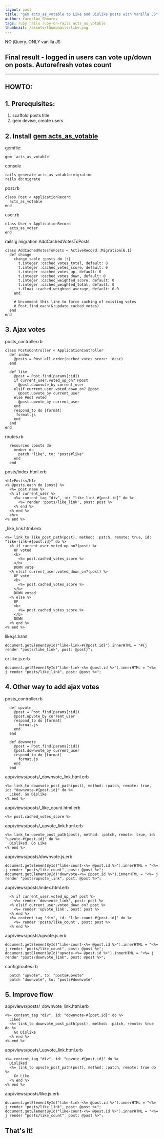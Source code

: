 ```yaml
---
layout: post
title: "gem acts_as_votable to Like and Dislike posts with Vanilla JS"
author: Yaroslav Shmarov
tags: ruby rails ruby-on-rails acts_as_votable
thumbnail: /assets/thumbnails/like.png
---
```


NO jQuery. ONLY vanilla JS

## Final result - logged in users can vote up/down on posts. Autorefresh votes count

****

## HOWTO:

## 1. Prerequisites:

1. scaffold posts title
2. gem devise, create users

## 2. Install [gem acts_as_votable](https://github.com/ryanto/acts_as_votable)

gemfile:
```
gem 'acts_as_votable'
```
console
```
rails generate acts_as_votable:migration
rails db:migrate
```

post.rb
```
class Post < ApplicationRecord
  acts_as_votable
end
```
user.rb
```
class User < ApplicationRecord
  acts_as_voter
end
```

rails g migration AddCachedVotesToPosts
```
class AddCachedVotesToPosts < ActiveRecord::Migration[6.1]
  def change
    change_table :posts do |t|
      t.integer :cached_votes_total, default: 0
      t.integer :cached_votes_score, default: 0
      t.integer :cached_votes_up, default: 0
      t.integer :cached_votes_down, default: 0
      t.integer :cached_weighted_score, default: 0
      t.integer :cached_weighted_total, default: 0
      t.float :cached_weighted_average, default: 0.0
    end

    # Uncomment this line to force caching of existing votes
    # Post.find_each(&:update_cached_votes)
  end
end
```

## 3. Ajax votes

posts_controller.rb
```
class PostsController < ApplicationController
  def index
    @posts = Post.all.order(cached_votes_score: :desc)
  end

  def like
    @post = Post.find(params[:id])
    if current_user.voted_up_on? @post
      @post.downvote_by current_user
    elsif current_user.voted_down_on? @post
      @post.upvote_by current_user
    else #not voted
      @post.upvote_by current_user
    end
    respond_to do |format|
     format.js
    end 
  end
end
```
routes.rb
```
  resources :posts do
    member do
      patch "like", to: "posts#like"
    end
  end
```
posts/index.html.erb
```
<h1>Posts</h1>
<% @posts.each do |post| %>
  <%= post.name %>
  <% if current_user %>
    <%= content_tag "div", id: "like-link-#{post.id}" do %>
      <%= render 'posts/like_link', post: post %>
    <% end %>
  <% end %>
  <hr>
<% end %>
```
_like_link.html.erb
```
<%= link_to like_post_path(post), method: :patch, remote: true, id: "like-link-#{post.id}" do %>
  <% if current_user.voted_up_on?(post) %>
    UP voted
    <b>
      <%= post.cached_votes_score %>
    </b>
    DOWN vote
  <% elsif current_user.voted_down_on?(post) %>
    UP vote
    <b>
      <%= post.cached_votes_score %>
    </b>
    DOWN voted
  <% else %>
    UP
    <b>
      <%= post.cached_votes_score %>
    </b>
    DOWN
  <% end %>
<% end %>
```
like.js.haml
```
document.getElementById("like-link-#{@post.id}").innerHTML = "#{j render "posts/like_link", post: @post}";
```
or like.js.erb
```
document.getElementById("like-link-<%= @post.id %>").innerHTML = "<%= j render "posts/like_link", post: @post %>";
```

## 4. Other way to add ajax votes

posts_controller.rb
```
  def upvote
    @post = Post.find(params[:id])
    @post.upvote_by current_user
    respond_to do |format|
      format.js
    end 
  end

  def downvote
    @post = Post.find(params[:id])
    @post.downvote_by current_user
    respond_to do |format|
      format.js
    end 
  end
```
app/views/posts/_downvote_link.html.erb
```
<%= link_to downvote_post_path(post), method: :patch, remote: true, id: "downvote-#{post.id}" do %>
  Liked. Go Dislike
<% end %>
```
app/views/posts/_like_count.html.erb
```
<%= post.cached_votes_score %> 
```
app/views/posts/_upvote_link.html.erb
```
<%= link_to upvote_post_path(post), method: :patch, remote: true, id: "upvote-#{post.id}" do %>
  Disliked. Go Like
<% end %>
```
app/views/posts/downvote.js.erb
```
document.getElementById("like-count-<%= @post.id %>").innerHTML = "<%= j render "posts/like_count", post: @post %>";
document.getElementById("downvote-<%= @post.id %>").innerHTML = "<%= j render "posts/upvote_link", post: @post %>";
```
app/views/posts/index.html.erb
```
  <% if current_user.voted_up_on? post %>
    <%= render 'downvote_link', post: post %>
  <% elsif current_user.voted_down_on? post %>
    <%= render 'upvote_link', post: post %>
  <% end %>
  <%= content_tag "div", id: "like-count-#{post.id}" do %>
    <%= render 'posts/like_count', post: post %>
  <% end %>
```
app/views/posts/upvote.js.erb
```
document.getElementById("like-count-<%= @post.id %>").innerHTML = "<%= j render "posts/like_count", post: @post %>";
document.getElementById("upvote-<%= @post.id %>").innerHTML = "<%= j render "posts/downvote_link", post: @post %>";
```
config/routes.rb
```
  patch "upvote", to: "posts#upvote"
  patch "downvote", to: "posts#downvote"
```

## 5. Improve flow

app/views/posts/_downvote_link.html.erb
```
<%= content_tag "div", id: "downvote-#{post.id}" do %>
  Liked
  <%= link_to downvote_post_path(post), method: :patch, remote: true do %>
    Go Dislike
  <% end %>
<% end %>
```
app/views/posts/_upvote_link.html.erb
```
<%= content_tag "div", id: "upvote-#{post.id}" do %>
  Disliked
  <%= link_to upvote_post_path(post), method: :patch, remote: true do %>
    Go Like
  <% end %>
<% end %>
```
app/views/posts/like.js.erb
```
document.getElementById("like-link-<%= @post.id %>").innerHTML = "<%= j render "posts/like_link", post: @post %>";
document.getElementById("like-count-<%= @post.id %>").innerHTML = "<%= j render "posts/like_count", post: @post %>";
```

## That's it!
